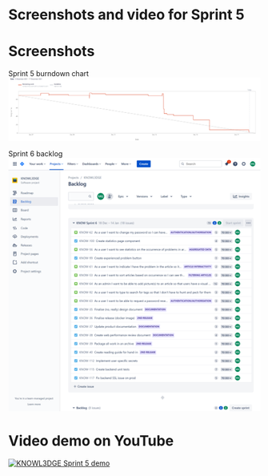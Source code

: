 # Screenshots and video for Sprint 5

# Screenshots

Sprint 5 burndown chart
![sprint-5-burndown](media/sprint-5-burndown.png)

Sprint 6 backlog
![sprint-6-backlog](media/sprint-6-backlog.png)

# Video demo on YouTube

[![KNOWL3DGE Sprint 5 demo](http://img.youtube.com/vi/DBGatb8V8TE/0.jpg)](https://www.youtube.com/watch?v=DBGatb8V8TE "KNOWL3DGE Sprint 5 demo")